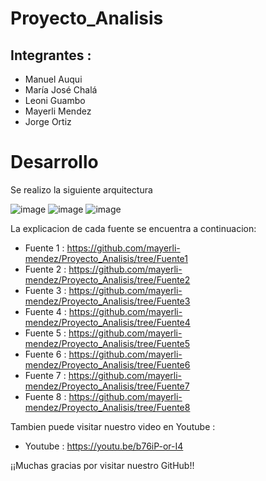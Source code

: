 # Proyecto_Analisis

## Integrantes : 

* Manuel Auqui
* María José Chalá
* Leoni Guambo
* Mayerli Mendez
* Jorge Ortiz

# Desarrollo

Se realizo la siguiente arquitectura 

![image](https://user-images.githubusercontent.com/74840012/156772850-814a8992-49b1-45da-9225-1c77722a9a50.png)
![image](https://user-images.githubusercontent.com/74840012/156773050-7c8e0dcd-f9a7-4c9d-85e2-48c54bfeb384.png)
![image](https://user-images.githubusercontent.com/74840012/156773066-a9a9189e-1155-4c92-9c70-390ec63ffe35.png)


La explicacion de cada fuente se encuentra a continuacion: 

* Fuente 1 : https://github.com/mayerli-mendez/Proyecto_Analisis/tree/Fuente1
* Fuente 2 : https://github.com/mayerli-mendez/Proyecto_Analisis/tree/Fuente2
* Fuente 3 : https://github.com/mayerli-mendez/Proyecto_Analisis/tree/Fuente3
* Fuente 4 : https://github.com/mayerli-mendez/Proyecto_Analisis/tree/Fuente4
* Fuente 5 : https://github.com/mayerli-mendez/Proyecto_Analisis/tree/Fuente5
* Fuente 6 : https://github.com/mayerli-mendez/Proyecto_Analisis/tree/Fuente6
* Fuente 7 : https://github.com/mayerli-mendez/Proyecto_Analisis/tree/Fuente7
* Fuente 8 : https://github.com/mayerli-mendez/Proyecto_Analisis/tree/Fuente8

Tambien puede visitar nuestro video en Youtube : 
* Youtube : https://youtu.be/b76iP-or-I4

¡¡Muchas gracias por visitar nuestro GitHub!!
